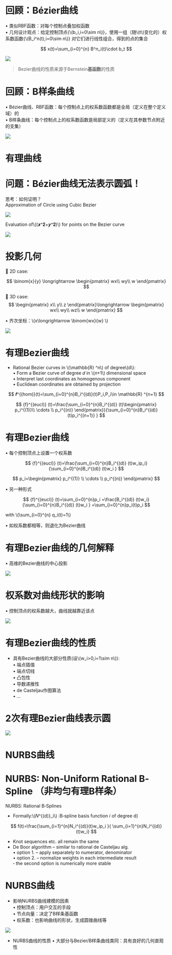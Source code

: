 

# 回顾：Bézier曲线    
• 类似RBF函数：对每个控制点叠加权函数    
• 几何设计观点：给定控制顶点{\\(b_i,i=0\sim n\\)}，使用一组（随\\(t\\)变化的）权系数函数{\\(B_i^n(t),i=0\sim n\\)} 对它们进行线性组合，得到的点的集合    

$$
x(t)=\sum_{i=0}^{n} B^n_i(t)\cdot b_t
$$

![](../assets/有理曲线-1.png)  

> Bezier曲线的性质来源于Bernstein**基函数**的性质   


# 回顾：B样条曲线   

• Bézier曲线、RBF函数：每个控制点上的权系数函数都是全局（定义在整个定义域）的   
• B样条曲线：每个控制点上的权系数函数是局部定义的（定义在其参数节点附近的支集）   

![](../assets/有理曲线-2.png)  


# 有理曲线   

# 问题：Bézier曲线无法表示圆弧！  

思考：如何证明？   
Approximation of Circle using Cubic Bezier    

![](../assets/有理曲线-3.png)  

Evaluation of\\((𝒙^𝟐+𝒚^𝟐)\\) for points on the Bezier curve    

![](../assets/有理曲线-4.png)  


# 投影几何  

 2D case:

$$
\binom{x}{y} \longrightarrow \begin{pmatrix}
 wx\\
 wy\\
w
\end{pmatrix}
$$

 3D case:
$$
 \begin{pmatrix}
 x\\
 y\\
z
\end{pmatrix}\longrightarrow \begin{pmatrix}
 wx\\
 wy\\
 wz\\
w
\end{pmatrix}
$$


• 齐次坐标：\\(x\longrightarrow \binom{wx}{w} \\)   

![](../assets/有理曲线-5.png)    


# 有理Bezier曲线

* Rational Bezier curves in \\(\mathbb{R} ^n\\) of degree\\(d\\):   
• Form a Bezier curve of degree 𝑑 in \\(𝑛+1\\) dimensional space    
• Interpret last coordinates as homogenous component    
• Euclidean coordinates are obtained by projection    

$$
𝒇^{(hom)}(t)=\sum_{i=0}^{n}B_i^{(d)}(t)P_i,P_i\in \mathbb{R} ^{n+1}
$$

$$
{f}^{(eucl)} (t)=\frac{\sum_{i=0}^{n}B_i^{(d)} (t)\begin{pmatrix}
 p_i^{(1)}\\
 \cdots \\
p_i^{(n)}
\end{pmatrix}}{\sum_{i=0}^{n}B_i^{(d)} (t)p_i^{(n+1)} } 
$$

# 有理Bezier曲线

• 每个控制顶点上设置一个权系数    

$$
{f}^{(eucl)} (t)=\frac{\sum_{i=0}^{n}B_i^{(d)} (t)w_ip_i}{\sum_{i=0}^{n}B_i^{(d)} (t)w_i } 
$$

$$
p_i=\begin{pmatrix}
p_i^{(1)} \\
\cdots  \\
p_i^{(n)}
\end{pmatrix}
$$

• 另一种形式    

$$
{f}^{(eucl)} (t)=\sum_{i=0}^{n}p_i =\frac{B_i^{(d)} (t)w_i}{\sum_{i=0}^{n}B_i^{(d)} (t)w_i } =\sum_{i=0}^{n}p_i(t)p_i 
$$

with \\(\sum_{i=0}^{n} q_i(t)=1\\)

• 如权系数都相等，则退化为Bezier曲线   


# 有理Bezier曲线的几何解释    

• 高维的Bezier曲线的中心投影   

![](../assets/有理曲线-6.png)    


# 权系数对曲线形状的影响    

• 控制顶点的权系数越大，曲线就越靠近该点    

![](../assets/有理曲线-7.png)    



# 有理Bezier曲线的性质    

* 具有Bezier曲线的大部分性质(设\\(w_i>0,i=1\sim n\\)):    
• 端点插值   
• 端点切线   
• 凸包性   
• 导数递推性   
• de Casteljau作图算法   
• …     


# 2次有理Bezier曲线表示圆   

![](../assets/有理曲线-8.png)    

# NURBS曲线    


# NURBS: Non‐Uniform Rational B‐Spline （非均匀有理B样条）   

NURBS: Rational B‐Splines   
* Formally:\\(𝑁^{(d)}_i\\)
:B‐spline basis function 𝑖 of degree d)     

$$
f(t)=\frac{\sum_{i=1}^{n}N_i^{(d)}(t)w_ip_i }{ \sum_{i=1}^{n}N_i^{(d)}(t)w_i} 
$$

* Knot sequences etc. all remain the same    
* De Boor algorithm – similar to rational de Casteljau alg.   
• option 1. – apply separately to numerator, denominator   
• option 2. – normalize weights in each intermediate result   
‐ the second option is numerically more stable     

# NURBS曲线
* 影响NURBS曲线建模的因素   
• 控制顶点：用户交互的手段   
• 节点向量：决定了B样条基函数   
• 权系数：也影响曲线的形状，生成圆锥曲线等    

![](../assets/有理曲线-9.png)   

* NURBS曲线的性质
• 大部分与Bezier/B样条曲线类同：具有良好的几何直观性     


